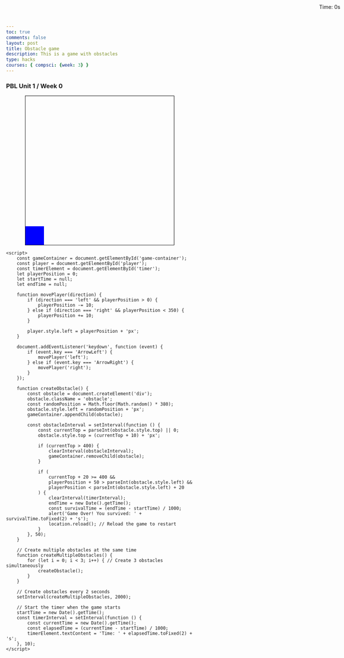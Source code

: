 ```yaml
---
toc: true
comments: false
layout: post
title: Obstacle game
description: This is a game with obstacles
type: hacks
courses: { compsci: {week: 3} }
---
```


### PBL Unit 1 / Week 0

<html lang="en">
<head>
    <meta charset="UTF-8">
    <title>Obstacle Game with Timer</title>
    <style>
        body {
            margin: 0;
            overflow: hidden;
        }
        #game-container {
            width: 400px;
            height: 400px;
            margin: 0 auto;
            border: 1px solid #000;
            position: relative;
        }
        #player {
            width: 50px;
            height: 50px;
            background-color: blue;
            position: absolute;
            bottom: 0;
        }
        .obstacle {
            width: 20px;
            height: 20px;
            background-color: red;
            position: absolute;
        }
        #timer {
            position: absolute;
            top: 10px;
            right: 10px;
        }
    </style>
</head>
<body>
    <div id="game-container">
        <div id="player"></div>
    </div>
    <div id="timer">Time: 0s</div>

    <script>
        const gameContainer = document.getElementById('game-container');
        const player = document.getElementById('player');
        const timerElement = document.getElementById('timer');
        let playerPosition = 0;
        let startTime = null;
        let endTime = null;

        function movePlayer(direction) {
            if (direction === 'left' && playerPosition > 0) {
                playerPosition -= 10;
            } else if (direction === 'right' && playerPosition < 350) {
                playerPosition += 10;
            }

            player.style.left = playerPosition + 'px';
        }

        document.addEventListener('keydown', function (event) {
            if (event.key === 'ArrowLeft') {
                movePlayer('left');
            } else if (event.key === 'ArrowRight') {
                movePlayer('right');
            }
        });

        function createObstacle() {
            const obstacle = document.createElement('div');
            obstacle.className = 'obstacle';
            const randomPosition = Math.floor(Math.random() * 380);
            obstacle.style.left = randomPosition + 'px';
            gameContainer.appendChild(obstacle);

            const obstacleInterval = setInterval(function () {
                const currentTop = parseInt(obstacle.style.top) || 0;
                obstacle.style.top = (currentTop + 10) + 'px';

                if (currentTop > 400) {
                    clearInterval(obstacleInterval);
                    gameContainer.removeChild(obstacle);
                }

                if (
                    currentTop + 20 >= 400 &&
                    playerPosition + 50 > parseInt(obstacle.style.left) &&
                    playerPosition < parseInt(obstacle.style.left) + 20
                ) {
                    clearInterval(timerInterval);
                    endTime = new Date().getTime();
                    const survivalTime = (endTime - startTime) / 1000;
                    alert('Game Over! You survived: ' + survivalTime.toFixed(2) + 's');
                    location.reload(); // Reload the game to restart
                }
            }, 50);
        }

        // Create multiple obstacles at the same time
        function createMultipleObstacles() {
            for (let i = 0; i < 3; i++) { // Create 3 obstacles simultaneously
                createObstacle();
            }
        }

        // Create obstacles every 2 seconds
        setInterval(createMultipleObstacles, 2000);

        // Start the timer when the game starts
        startTime = new Date().getTime();
        const timerInterval = setInterval(function () {
            const currentTime = new Date().getTime();
            const elapsedTime = (currentTime - startTime) / 1000;
            timerElement.textContent = 'Time: ' + elapsedTime.toFixed(2) + 's';
        }, 10);
    </script>
</body>
</html>

